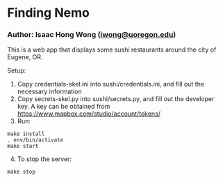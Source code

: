 # Finding Nemo

### Author: Isaac Hong Wong (iwong@uoregon.edu)

This is a web app that displays some sushi restaurants around the city of Eugene, OR.

Setup:
1) Copy credentials-skel.ini into sushi/credentials.ini, and fill out the necessary information
2) Copy secrets-skel.py into sushi/secrets.py, and fill out the developer key. A key can be obtained from https://www.mapbox.com/studio/account/tokens/
3) Run: 
```
make install
. env/bin/activate
make start
```

4) To stop the server:
```
make stop
```